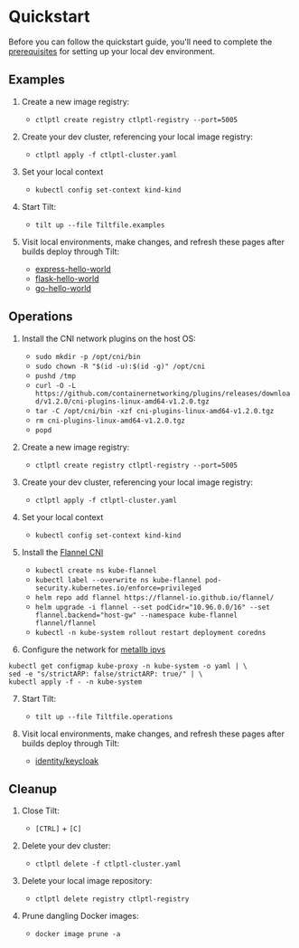 
# Quickstart

Before you can follow the quickstart guide, you'll need to complete the [prerequisites](./PREREQUISITES.md) for setting up your local dev environment.

## Examples

1. Create a new image registry:
    - `ctlptl create registry ctlptl-registry --port=5005`

2. Create your dev cluster, referencing your local image registry:
    - `ctlptl apply -f ctlptl-cluster.yaml`

3. Set your local context
    - `kubectl config set-context kind-kind`

4. Start Tilt:
    - `tilt up --file Tiltfile.examples`

5. Visit local environments, make changes, and refresh these pages after builds deploy through Tilt:
    - [express-hello-world](http://localhost:3000/)
    - [flask-hello-world](http://localhost:3001/)
    - [go-hello-world](http://localhost:3002/)

## Operations

1. Install the CNI network plugins on the host OS:
    - `sudo mkdir -p /opt/cni/bin`
    - `sudo chown -R "$(id -u):$(id -g)" /opt/cni`
    - `pushd /tmp`
    - `curl -O -L https://github.com/containernetworking/plugins/releases/download/v1.2.0/cni-plugins-linux-amd64-v1.2.0.tgz`
    - `tar -C /opt/cni/bin -xzf cni-plugins-linux-amd64-v1.2.0.tgz`
    - `rm cni-plugins-linux-amd64-v1.2.0.tgz`
    - `popd`

2. Create a new image registry:
    - `ctlptl create registry ctlptl-registry --port=5005`

3. Create your dev cluster, referencing your local image registry:
    - `ctlptl apply -f ctlptl-cluster.yaml`

4. Set your local context
    - `kubectl config set-context kind-kind`

5. Install the [Flannel CNI](https://github.com/flannel-io/flannel#getting-started-on-kubernetes)
    - `kubectl create ns kube-flannel`
    - `kubectl label --overwrite ns kube-flannel pod-security.kubernetes.io/enforce=privileged`
    - `helm repo add flannel https://flannel-io.github.io/flannel/`
    - `helm upgrade -i flannel --set podCidr="10.96.0.0/16" --set flannel.backend="host-gw" --namespace kube-flannel flannel/flannel`
    - `kubectl -n kube-system rollout restart deployment coredns`

6. Configure the network for [metallb ipvs](https://metallb.org/installation/)
```
kubectl get configmap kube-proxy -n kube-system -o yaml | \
sed -e "s/strictARP: false/strictARP: true/" | \
kubectl apply -f - -n kube-system
```

7. Start Tilt:
    - `tilt up --file Tiltfile.operations`

8. Visit local environments, make changes, and refresh these pages after builds deploy through Tilt:
    - [identity/keycloak](http://localhost:8080/)


## Cleanup

1. Close Tilt:
    - `[CTRL]` + `[C]`

2. Delete your dev cluster:
    - `ctlptl delete -f ctlptl-cluster.yaml`

3. Delete your local image repository:
    - `ctlptl delete registry ctlptl-registry`

4. Prune dangling Docker images:
    - `docker image prune -a`
